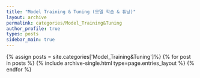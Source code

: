```yaml
---
title: "Model Training & Tuning (모델 학습 & 튜닝)"
layout: archive
permalink: categories/Model_Training&Tuning
author_profile: true
types: posts
sidebar_main: true
---
```


{% assign posts = site.categories['Model_Training&Tuning']%}
{% for post in posts %}
  {% include archive-single.html type=page.entries_layout %}
{% endfor %}